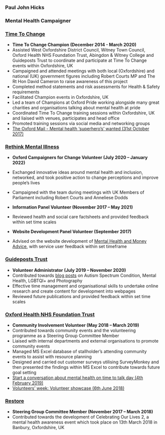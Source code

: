 ### Paul John Hicks

### Mental Health Campaigner

### [Time To Change](https://www.time-to-change.org.uk/)

-	**Time To Change Champion (December 2014 - March 2020)**
-	Assisted West Oxfordshire District Council, Witney Town Council, Oxford Health NHS Foundation Trust, Abingdon & Witney College and Guideposts Trust to coordinate and participate at Time To Change events within Oxfordshire, UK
-	Campaigned and attended meetings with both local (Oxfordshire) and national (UK) government figures including Robert Courts MP and The Rt Hon David Cameron to raise awareness of this project
-	Completed method statements and risk assessments for Health & Safety requirements
-	Facilitated Champion events in Oxfordshire, UK
-	Led a team of Champions at Oxford Pride working alongside many great charities and organisations talking about mental health at pride
-	Coordinated Time To Change training sessions within Oxfordshire, UK and liaised with venues, participates and head office
-	Promoted training sessions via social media and networking groups
-	[The Oxford Mail - Mental health ‘superhero’s’ wanted (31st October 2017)](https://www.oxfordmail.co.uk/news/news_bites/15630693.mental-health-superheroes-wanted/)

### [Rethink Mental Illness](https://www.rethink.org/)

- **Oxford Campaigners for Change Volunteer (July 2020 – January 2022)**
- Exchanged innovative ideas around mental health and inclusion, networked, and took positive action to change perceptions and improve people’s lives
- Campaigned with the team during meetings with UK Members of Parliament including Robert Courts and Anneliese Dodds

- **Information Panel Volunteer (November 2017 – May 2021)**
- Reviewed health and social care factsheets and provided feedback within set time scales

- **Website Development Panel Volunteer (September 2017)**
- Advised on the website development of [Mental Health and Money Advice](https://www.mentalhealthandmoneyadvice.org/), with service user feedback within set timeframe

### [Guideposts Trust](https://guideposts.org.uk/)

-	**Volunteer Administrator (July 2019 – November 2020)**
-	Contributed towards [blog posts](https://guideposts.org.uk/pauls-blogs/) on Autism Spectrum Condition, Mental Health, LGBTQI+ and Photography
-	Effective time management and organisational skills to undertake online research and create content for development into webpages
-	Reviewed future publications and provided feedback within set time scales

### [Oxford Health NHS Foundation Trust](https://www.oxfordhealth.nhs.uk/)

-	**Community Involvement Volunteer (May 2018 – March 2019)**
-	Contributed towards community events and the volunteering programme as a Steering Group Committee Member
-	Liaised with internal departments and external organisations to promote community events
-	Managed MS Excel database of stallholder’s attending community events to assist with resource planning
-	Designed and carried out customer surveys utilising SurveyMonkey and then presented the findings within MS Excel to contribute towards future goal setting
-	[Start a conversation about mental health on time to talk day (4th February 2019)](
https://www.oxfordhealth.nhs.uk/news/start-a-conversation-about-mental-health-on-time-to-talk-day/)
-	[Volunteers’ week: Volunteer showcase (6th June 2018)](https://www.oxfordhealth.nhs.uk/news/volunteers-week-volunteer-showcase/)

### [Restore](https://www.restore.org.uk/)

-	**Steering Group Committee Member (November 2017 – March 2018)**
-	Contributed towards the development of Celebrating Our Lives 2, a mental health awareness event which took place on 13th March 2018 in Banbury, Oxfordshire, UK
